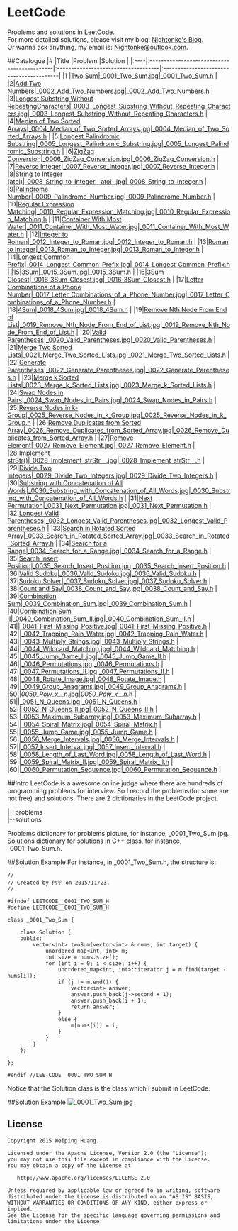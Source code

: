# LeetCode
Problems and solutions in LeetCode.  
For more detailed solutions, please visit my blog: [Nightonke's Blog](http://blog.csdn.net/u012925008).  
Or wanna ask anything, my email is: Nightonke@outlook.com.

##Catalogue
|#    |Title                                        |Problem                              |Solution                                  |
|:----|:--------------------------------------------|:------------------------------------|:-----------------------------------------|
|1    |[Two Sum](https://leetcode.com/problems/two-sum/)|[_0001_Two_Sum.jpg](https://github.com/Nightonke/LeetCode/blob/master/leetcode/problems/_0001_Two_Sum.jpg)|[_0001_Two_Sum.h](https://github.com/Nightonke/LeetCode/blob/master/leetcode/solutions/_0001_Two_Sum.h)
|
|2|[Add Two Numbers](https://leetcode.com/problems/add-two-numbers/)|[_0002_Add_Two_Numbers.jpg](https://github.com/Nightonke/LeetCode/blob/master/leetcode/problems/_0002_Add_Two_Numbers.jpg)|[_0002_Add_Two_Numbers.h](https://github.com/Nightonke/LeetCode/blob/master/leetcode/solutions/_0002_Add_Two_Numbers.h)
|
|3|[Longest Substring Without RepeatingCharacters](https://leetcode.com/problems/longest-substring-without-repeating-characters/)|[_0003_Longest_Substring_Without_Repeating_Characters.jpg](https://github.com/Nightonke/LeetCode/blob/master/leetcode/problems/_0003_Longest_Substring_Without_Repeating_Characters.jpg)|[_0003_Longest_Substring_Without_Repeating_Characters.h](https://github.com/Nightonke/LeetCode/blob/master/leetcode/solutions/_0003_Longest_Substring_Without_Repeating_Characters.h)
|
|4|[Median of Two Sorted Arrays](https://leetcode.com/problems/median-of-two-sorted-arrays/)|[_0004_Median_of_Two_Sorted_Arrays.jpg](https://github.com/Nightonke/LeetCode/blob/master/leetcode/problems/_0004_Median_of_Two_Sorted_Arrays.jpg)|[_0004_Median_of_Two_Sorted_Arrays.h](https://github.com/Nightonke/LeetCode/blob/master/leetcode/solutions/_0004_Median_of_Two_Sorted_Arrays.h)
|
|5|[Longest Palindromic Substring](https://leetcode.com/problems/longest-palindromic-substring/)|[_0005_Longest_Palindromic_Substring.jpg](https://github.com/Nightonke/LeetCode/blob/master/leetcode/problems/_0005_Longest_Palindromic_Substring.jpg)|[_0005_Longest_Palindromic_Substring.h](https://github.com/Nightonke/LeetCode/blob/master/leetcode/solutions/_0005_Longest_Palindromic_Substring.h)
|
|6|[ZigZag Conversion](https://leetcode.com/problems/zigzag-conversion/)|[_0006_ZigZag_Conversion.jpg](https://github.com/Nightonke/LeetCode/blob/master/leetcode/problems/_0006_ZigZag_Conversion.jpg)|[_0006_ZigZag_Conversion.h](https://github.com/Nightonke/LeetCode/blob/master/leetcode/solutions/_0006_ZigZag_Conversion.h)
|
|7|[Reverse Integer](https://leetcode.com/problems/reverse-integer/)|[_0007_Reverse_Integer.jpg](https://github.com/Nightonke/LeetCode/blob/master/leetcode/problems/_0007_Reverse_Integer.jpg)|[_0007_Reverse_Integer.h](https://github.com/Nightonke/LeetCode/blob/master/leetcode/solutions/_0007_Reverse_Integer.h)
|
|8|[String to Integer (atoi)](https://leetcode.com/problems/string-to-integer-atoi/)|[\_0008_String_to_Integer__atoi_.jpg](https://github.com/Nightonke/LeetCode/blob/master/leetcode/problems/_0008_String_to_Integer__atoi_.jpg)|[_0008_String_to_Integer.h](https://github.com/Nightonke/LeetCode/blob/master/leetcode/solutions/_0008_String_to_Integer.h)
|
|9|[Palindrome Number](https://leetcode.com/problems/palindrome-number/)|[_0009_Palindrome_Number.jpg](https://github.com/Nightonke/LeetCode/blob/master/leetcode/problems/_0009_Palindrome_Number.jpg)|[_0009_Palindrome_Number.h](https://github.com/Nightonke/LeetCode/blob/master/leetcode/solutions/_0009_Palindrome_Number.h)
|
|10|[Regular Expression Matching](https://leetcode.com/problems/regular-expression-matching/)|[_0010_Regular_Expression_Matching.jpg](https://github.com/Nightonke/LeetCode/blob/master/leetcode/problems/_0010_Regular_Expression_Matching.jpg)|[_0010_Regular_Expression_Matching.h](https://github.com/Nightonke/LeetCode/blob/master/leetcode/solutions/_0010_Regular_Expression_Matching.h)
|
|11|[Container With Most Water](https://leetcode.com/problems/container-with-most-water/)|[_0011_Container_With_Most_Water.jpg](https://github.com/Nightonke/LeetCode/blob/master/leetcode/problems/_0011_Container_With_Most_Water.jpg)|[_0011_Container_With_Most_Water.h](https://github.com/Nightonke/LeetCode/blob/master/leetcode/solutions/_0011_Container_With_Most_Water.h)
|
|12|[Integer to Roman](https://leetcode.com/problems/integer-to-roman/)|[_0012_Integer_to_Roman.jpg](https://github.com/Nightonke/LeetCode/blob/master/leetcode/problems/_0012_Integer_to_Roman.jpg)|[_0012_Integer_to_Roman.h](https://github.com/Nightonke/LeetCode/blob/master/leetcode/solutions/_0012_Integer_to_Roman.h)
|
|13|[Roman to Integer](https://leetcode.com/problems/roman-to-integer/)|[_0013_Roman_to_Integer.jpg](https://github.com/Nightonke/LeetCode/blob/master/leetcode/problems/_0013_Roman_to_Integer.jpg)|[_0013_Roman_to_Integer.h](https://github.com/Nightonke/LeetCode/blob/master/leetcode/solutions/_0013_Roman_to_Integer.h)
|
|14|[Longest Common Prefix](https://leetcode.com/problems/longest-common-prefix/)|[_0014_Longest_Common_Prefix.jpg](https://github.com/Nightonke/LeetCode/blob/master/leetcode/problems/_0014_Longest_Common_Prefix.jpg)|[_0014_Longest_Common_Prefix.h](https://github.com/Nightonke/LeetCode/blob/master/leetcode/solutions/_0014_Longest_Common_Prefix.h)
|
|15|[3Sum](https://leetcode.com/problems/3sum/)|[_0015_3Sum.jpg](https://github.com/Nightonke/LeetCode/blob/master/leetcode/problems/_0015_3Sum.jpg)|[_0015_3Sum.h](https://github.com/Nightonke/LeetCode/blob/master/leetcode/solutions/_0015_3Sum.h)
|
|16|[3Sum Closest](https://leetcode.com/problems/3sum-closest/)|[_0016_3Sum_Closest.jpg](https://github.com/Nightonke/LeetCode/blob/master/leetcode/problems/_0016_3Sum_Closest.jpg)|[_0016_3Sum_Closest.h](https://github.com/Nightonke/LeetCode/blob/master/leetcode/solutions/_0016_3Sum_Closest.h)
|
|17|[Letter Combinations of a Phone Number](https://leetcode.com/problems/letter-combinations-of-a-phone-number/)|[_0017_Letter_Combinations_of_a_Phone_Number.jpg](https://github.com/Nightonke/LeetCode/blob/master/leetcode/problems/_0017_Letter_Combinations_of_a_Phone_Number.jpg)|[_0017_Letter_Combinations_of_a_Phone_Number.h](https://github.com/Nightonke/LeetCode/blob/master/leetcode/solutions/_0017_Letter_Combinations_of_a_Phone_Number.h)
|
|18|[4Sum](https://leetcode.com/problems/4sum/)|[_0018_4Sum.jpg](https://github.com/Nightonke/LeetCode/blob/master/leetcode/problems/_0018_4Sum.jpg)|[_0018_4Sum.h](https://github.com/Nightonke/LeetCode/blob/master/leetcode/solutions/_0018_4Sum.h)
|
|19|[Remove Nth Node From End of List](https://leetcode.com/problems/remove-nth-node-from-end-of-list/)|[_0019_Remove_Nth_Node_From_End_of_List.jpg](https://github.com/Nightonke/LeetCode/blob/master/leetcode/problems/_0019_Remove_Nth_Node_From_End_of_List.jpg)|[_0019_Remove_Nth_Node_From_End_of_List.h](https://github.com/Nightonke/LeetCode/blob/master/leetcode/solutions/_0019_Remove_Nth_Node_From_End_of_List.h)
|
|20|[Valid Parentheses](https://leetcode.com/problems/valid-parentheses/)|[_0020_Valid_Parentheses.jpg](https://github.com/Nightonke/LeetCode/blob/master/leetcode/problems/_0020_Valid_Parentheses.jpg)|[_0020_Valid_Parentheses.h](https://github.com/Nightonke/LeetCode/blob/master/leetcode/solutions/_0020_Valid_Parentheses.h)
|
|21|[Merge Two Sorted Lists](https://leetcode.com/problems/merge-two-sorted-lists/)|[_0021_Merge_Two_Sorted_Lists.jpg](https://github.com/Nightonke/LeetCode/blob/master/leetcode/problems/_0021_Merge_Two_Sorted_Lists.jpg)|[_0021_Merge_Two_Sorted_Lists.h](https://github.com/Nightonke/LeetCode/blob/master/leetcode/solutions/_0021_Merge_Two_Sorted_Lists.h)
|
|22|[Generate Parentheses](https://leetcode.com/problems/generate-parentheses/)|[_0022_Generate_Parentheses.jpg](https://github.com/Nightonke/LeetCode/blob/master/leetcode/problems/_0022_Generate_Parentheses.jpg)|[_0022_Generate_Parentheses.h](https://github.com/Nightonke/LeetCode/blob/master/leetcode/solutions/_0022_Generate_Parentheses.h)
|
|23|[Merge k Sorted Lists](https://leetcode.com/problems/merge-k-sorted-lists/)|[_0023_Merge_k_Sorted_Lists.jpg](https://github.com/Nightonke/LeetCode/blob/master/leetcode/problems/_0023_Merge_k_Sorted_Lists.jpg)|[_0023_Merge_k_Sorted_Lists.h](https://github.com/Nightonke/LeetCode/blob/master/leetcode/solutions/_0023_Merge_k_Sorted_Lists.h)
|
|24|[Swap Nodes in Pairs](https://leetcode.com/problems/swap-nodes-in-pairs/)|[_0024_Swap_Nodes_in_Pairs.jpg](https://github.com/Nightonke/LeetCode/blob/master/leetcode/problems/_0024_Swap_Nodes_in_Pairs.jpg)|[_0024_Swap_Nodes_in_Pairs.h](https://github.com/Nightonke/LeetCode/blob/master/leetcode/solutions/_0024_Swap_Nodes_in_Pairs.h)
|
|25|[Reverse Nodes in k-Group](https://leetcode.com/problems/reverse-nodes-in-k-group/)|[_0025_Reverse_Nodes_in_k_Group.jpg](https://github.com/Nightonke/LeetCode/blob/master/leetcode/problems/_0025_Reverse_Nodes_in_k_Group.jpg)|[_0025_Reverse_Nodes_in_k_Group.h](https://github.com/Nightonke/LeetCode/blob/master/leetcode/solutions/_0025_Reverse_Nodes_in_k_Group.h)
|
|26|[Remove Duplicates from Sorted Array](https://leetcode.com/problems/remove-duplicates-from-sorted-array/)|[_0026_Remove_Duplicates_from_Sorted_Array.jpg](https://github.com/Nightonke/LeetCode/blob/master/leetcode/problems/_0026_Remove_Duplicates_from_Sorted_Array.jpg)|[_0026_Remove_Duplicates_from_Sorted_Array.h](https://github.com/Nightonke/LeetCode/blob/master/leetcode/solutions/_0026_Remove_Duplicates_from_Sorted_Array.h)
|
|27|[Remove Element](https://leetcode.com/problems/remove-element/)|[_0027_Remove_Element.jpg](https://github.com/Nightonke/LeetCode/blob/master/leetcode/problems/_0027_Remove_Element.jpg)|[_0027_Remove_Element.h](https://github.com/Nightonke/LeetCode/blob/master/leetcode/solutions/_0027_Remove_Element.h)
|
|28|[Implement strStr()](https://leetcode.com/problems/implement-strstr/)|[\_0028_Implement_strStr__.jpg](https://github.com/Nightonke/LeetCode/blob/master/leetcode/problems/_0028_Implement_strStr__.jpg)|[\_0028_Implement_strStr__.h](https://github.com/Nightonke/LeetCode/blob/master/leetcode/solutions/_0028_Implement_strStr__.h)
|
|29|[Divide Two Integers](https://leetcode.com/problems/divide-two-integers/)|[_0029_Divide_Two_Integers.jpg](https://github.com/Nightonke/LeetCode/blob/master/leetcode/problems/_0029_Divide_Two_Integers.jpg)|[_0029_Divide_Two_Integers.h](https://github.com/Nightonke/LeetCode/blob/master/leetcode/solutions/_0029_Divide_Two_Integers.h)
|
|30|[Substring with Concatenation of All Words](https://leetcode.com/problems/substring-with-concatenation-of-all-words/)|[_0030_Substring_with_Concatenation_of_All_Words.jpg](https://github.com/Nightonke/LeetCode/blob/master/leetcode/problems/_0030_Substring_with_Concatenation_of_All_Words.jpg)|[_0030_Substring_with_Concatenation_of_All_Words.h](https://github.com/Nightonke/LeetCode/blob/master/leetcode/solutions/_0030_Substring_with_Concatenation_of_All_Words.h)
|
|31|[Next Permutation](https://leetcode.com/problems/next-permutation/)|[_0031_Next_Permutation.jpg](https://github.com/Nightonke/LeetCode/blob/master/leetcode/problems/_0031_Next_Permutation.jpg)|[_0031_Next_Permutation.h](https://github.com/Nightonke/LeetCode/blob/master/leetcode/solutions/_0031_Next_Permutation.h)
|
|32|[Longest Valid Parentheses](https://leetcode.com/problems/longest-valid-parentheses/)|[_0032_Longest_Valid_Parentheses.jpg](https://github.com/Nightonke/LeetCode/blob/master/leetcode/problems/_0032_Longest_Valid_Parentheses.jpg)|[_0032_Longest_Valid_Parentheses.h](https://github.com/Nightonke/LeetCode/blob/master/leetcode/solutions/_0032_Longest_Valid_Parentheses.h)
|
|33|[Search in Rotated Sorted Array](https://leetcode.com/problems/search-in-rotated-sorted-array/)|[_0033_Search_in_Rotated_Sorted_Array.jpg](https://github.com/Nightonke/LeetCode/blob/master/leetcode/problems/_0033_Search_in_Rotated_Sorted_Array.jpg)|[_0033_Search_in_Rotated_Sorted_Array.h](https://github.com/Nightonke/LeetCode/blob/master/leetcode/solutions/_0033_Search_in_Rotated_Sorted_Array.h)
|
|34|[Search for a Range](https://leetcode.com/problems/search-for-a-range/)|[_0034_Search_for_a_Range.jpg](https://github.com/Nightonke/LeetCode/blob/master/leetcode/problems/_0034_Search_for_a_Range.jpg)|[_0034_Search_for_a_Range.h](https://github.com/Nightonke/LeetCode/blob/master/leetcode/solutions/_0034_Search_for_a_Range.h)
|
|35|[Search Insert Position](https://leetcode.com/problems/search-insert-position/)|[_0035_Search_Insert_Position.jpg](https://github.com/Nightonke/LeetCode/blob/master/leetcode/problems/_0035_Search_Insert_Position.jpg)|[_0035_Search_Insert_Position.h](https://github.com/Nightonke/LeetCode/blob/master/leetcode/solutions/_0035_Search_Insert_Position.h)
|
|36|[Valid Sudoku](https://leetcode.com/problems/valid-sudoku/)|[_0036_Valid_Sudoku.jpg](https://github.com/Nightonke/LeetCode/blob/master/leetcode/problems/_0036_Valid_Sudoku.jpg)|[_0036_Valid_Sudoku.h](https://github.com/Nightonke/LeetCode/blob/master/leetcode/solutions/_0036_Valid_Sudoku.h)
|
|37|[Sudoku Solver](https://leetcode.com/problems/sudoku-solver/)|[_0037_Sudoku_Solver.jpg](https://github.com/Nightonke/LeetCode/blob/master/leetcode/problems/_0037_Sudoku_Solver.jpg)|[_0037_Sudoku_Solver.h](https://github.com/Nightonke/LeetCode/blob/master/leetcode/solutions/_0037_Sudoku_Solver.h)
|
|38|[Count and Say](https://leetcode.com/problems/count-and-say/)|[_0038_Count_and_Say.jpg](https://github.com/Nightonke/LeetCode/blob/master/leetcode/problems/_0038_Count_and_Say.jpg)|[_0038_Count_and_Say.h](https://github.com/Nightonke/LeetCode/blob/master/leetcode/solutions/_0038_Count_and_Say.h)
|
|39|[Combination Sum](https://leetcode.com/problems/combination-sum/)|[_0039_Combination_Sum.jpg](https://github.com/Nightonke/LeetCode/blob/master/leetcode/problems/_0039_Combination_Sum.jpg)|[_0039_Combination_Sum.h](https://github.com/Nightonke/LeetCode/blob/master/leetcode/solutions/_0039_Combination_Sum.h)
|
|40|[Combination Sum II](https://leetcode.com/problems/combination-sum-ii/)|[_0040_Combination_Sum_II.jpg](https://github.com/Nightonke/LeetCode/blob/master/leetcode/problems/_0040_Combination_Sum_II.jpg)|[_0040_Combination_Sum_II.h](https://github.com/Nightonke/LeetCode/blob/master/leetcode/solutions/_0040_Combination_Sum_II.h)
|
|41|[]()|[_0041_First_Missing_Positive.jpg](https://github.com/Nightonke/LeetCode/blob/master/leetcode/problems/_0041_First_Missing_Positive.jpg)|[_0041_First_Missing_Positive.h](https://github.com/Nightonke/LeetCode/blob/master/leetcode/solutions/_0041_First_Missing_Positive.h)
|
|42|[]()|[_0042_Trapping_Rain_Water.jpg](https://github.com/Nightonke/LeetCode/blob/master/leetcode/problems/_0042_Trapping_Rain_Water.jpg)|[_0042_Trapping_Rain_Water.h](https://github.com/Nightonke/LeetCode/blob/master/leetcode/solutions/_0042_Trapping_Rain_Water.h)
|
|43|[]()|[_0043_Multiply_Strings.jpg](https://github.com/Nightonke/LeetCode/blob/master/leetcode/problems/_0043_Multiply_Strings.jpg)|[_0043_Multiply_Strings.h](https://github.com/Nightonke/LeetCode/blob/master/leetcode/solutions/_0043_Multiply_Strings.h)
|
|44|[]()|[_0044_Wildcard_Matching.jpg](https://github.com/Nightonke/LeetCode/blob/master/leetcode/problems/_0044_Wildcard_Matching.jpg)|[_0044_Wildcard_Matching.h](https://github.com/Nightonke/LeetCode/blob/master/leetcode/solutions/_0044_Wildcard_Matching.h)
|
|45|[]()|[_0045_Jump_Game_II.jpg](https://github.com/Nightonke/LeetCode/blob/master/leetcode/problems/_0045_Jump_Game_II.jpg)|[_0045_Jump_Game_II.h](https://github.com/Nightonke/LeetCode/blob/master/leetcode/solutions/_0045_Jump_Game_II.h)
|
|46|[]()|[_0046_Permutations.jpg](https://github.com/Nightonke/LeetCode/blob/master/leetcode/problems/_0046_Permutations.jpg)|[_0046_Permutations.h](https://github.com/Nightonke/LeetCode/blob/master/leetcode/solutions/_0046_Permutations.h)
|
|47|[]()|[_0047_Permutations_II.jpg](https://github.com/Nightonke/LeetCode/blob/master/leetcode/problems/_0047_Permutations_II.jpg)|[_0047_Permutations_II.h](https://github.com/Nightonke/LeetCode/blob/master/leetcode/solutions/_0047_Permutations_II.h)
|
|48|[]()|[_0048_Rotate_Image.jpg](https://github.com/Nightonke/LeetCode/blob/master/leetcode/problems/_0048_Rotate_Image.jpg)|[_0048_Rotate_Image.h](https://github.com/Nightonke/LeetCode/blob/master/leetcode/solutions/_0048_Rotate_Image.h)
|
|49|[]()|[_0049_Group_Anagrams.jpg](https://github.com/Nightonke/LeetCode/blob/master/leetcode/problems/_0049_Group_Anagrams.jpg)|[_0049_Group_Anagrams.h](https://github.com/Nightonke/LeetCode/blob/master/leetcode/solutions/_0049_Group_Anagrams.h)
|
|50|[]()|[_0050_Pow_x__n_.jpg](https://github.com/Nightonke/LeetCode/blob/master/leetcode/problems/_0050_Pow_x__n_.jpg)|[_0050_Pow_x__n_.h](https://github.com/Nightonke/LeetCode/blob/master/leetcode/solutions/_0050_Pow_x__n_.h)
|
|51|[]()|[_0051_N_Queens.jpg](https://github.com/Nightonke/LeetCode/blob/master/leetcode/problems/_0051_N_Queens.jpg)|[_0051_N_Queens.h](https://github.com/Nightonke/LeetCode/blob/master/leetcode/solutions/_0051_N_Queens.h)
|
|52|[]()|[_0052_N_Queens_II.jpg](https://github.com/Nightonke/LeetCode/blob/master/leetcode/problems/_0052_N_Queens_II.jpg)|[_0052_N_Queens_II.h](https://github.com/Nightonke/LeetCode/blob/master/leetcode/solutions/_0052_N_Queens_II.h)
|
|53|[]()|[_0053_Maximum_Subarray.jpg](https://github.com/Nightonke/LeetCode/blob/master/leetcode/problems/_0053_Maximum_Subarray.jpg)|[_0053_Maximum_Subarray.h](https://github.com/Nightonke/LeetCode/blob/master/leetcode/solutions/_0053_Maximum_Subarray.h)
|
|54|[]()|[_0054_Spiral_Matrix.jpg](https://github.com/Nightonke/LeetCode/blob/master/leetcode/problems/_0054_Spiral_Matrix.jpg)|[_0054_Spiral_Matrix.h](https://github.com/Nightonke/LeetCode/blob/master/leetcode/solutions/_0054_Spiral_Matrix.h)
|
|55|[]()|[_0055_Jump_Game.jpg](https://github.com/Nightonke/LeetCode/blob/master/leetcode/problems/_0055_Jump_Game.jpg)|[_0055_Jump_Game.h](https://github.com/Nightonke/LeetCode/blob/master/leetcode/solutions/_0055_Jump_Game.h)
|
|56|[]()|[_0056_Merge_Intervals.jpg](https://github.com/Nightonke/LeetCode/blob/master/leetcode/problems/_0056_Merge_Intervals.jpg)|[_0056_Merge_Intervals.h](https://github.com/Nightonke/LeetCode/blob/master/leetcode/solutions/_0056_Merge_Intervals.h)
|
|57|[]()|[_0057_Insert_Interval.jpg](https://github.com/Nightonke/LeetCode/blob/master/leetcode/problems/_0057_Insert_Interval.jpg)|[_0057_Insert_Interval.h](https://github.com/Nightonke/LeetCode/blob/master/leetcode/solutions/_0057_Insert_Interval.h)
|
|58|[]()|[_0058_Length_of_Last_Word.jpg](https://github.com/Nightonke/LeetCode/blob/master/leetcode/problems/_0058_Length_of_Last_Word.jpg)|[_0058_Length_of_Last_Word.h](https://github.com/Nightonke/LeetCode/blob/master/leetcode/solutions/_0058_Length_of_Last_Word.h)
|
|59|[]()|[_0059_Spiral_Matrix_II.jpg](https://github.com/Nightonke/LeetCode/blob/master/leetcode/problems/_0059_Spiral_Matrix_II.jpg)|[_0059_Spiral_Matrix_II.h](https://github.com/Nightonke/LeetCode/blob/master/leetcode/solutions/_0059_Spiral_Matrix_II.h)
|
|60|[]()|[_0060_Permutation_Sequence.jpg](https://github.com/Nightonke/LeetCode/blob/master/leetcode/problems/_0060_Permutation_Sequence.jpg)|[_0060_Permutation_Sequence.h](https://github.com/Nightonke/LeetCode/blob/master/leetcode/solutions/_0060_Permutation_Sequence.h)
|

##Intro
LeetCode is a awesome online judge where there are hundreds of programming problems for interview. 
So I record the problems(for some are not free) and solutions.
There are 2 dictionaries in the LeetCode project.  
  
|--problems  
|--solutions  
  
Problems dictionary for problems picture, for instance, _0001_Two_Sum.jpg.  
Solutions dictionary for solutions in C++ class, for instance, _0001_Two_Sum.h.  

##Solution Example
For instance, in _0001_Two_Sum.h, the structure is:  

```
//
// Created by 伟平 on 2015/11/23.
//

#ifndef LEETCODE__0001_TWO_SUM_H
#define LEETCODE__0001_TWO_SUM_H

class _0001_Two_Sum {

    class Solution {
    public:
        vector<int> twoSum(vector<int> & nums, int target) {
            unordered_map<int, int> m;
            int size = nums.size();
            for (int i = 0; i < size; i++) {
                unordered_map<int, int>::iterator j = m.find(target - nums[i]);
                if (j != m.end()) {
                    vector<int> answer;
                    answer.push_back(j->second + 1);
                    answer.push_back(i + 1);
                    return answer;
                }
                else {
                    m[nums[i]] = i;
                }
            }
        }
    };

};

#endif //LEETCODE__0001_TWO_SUM_H
```
Notice that the Solution class is the class which I submit in LeetCode.

##Solution Example
![_0001_Two_Sum.jpg](https://github.com/Nightonke/LeetCode/blob/master/leetcode/problems/_0001_Two_Sum.jpg)

License
--------

    Copyright 2015 Weiping Huang.

    Licensed under the Apache License, Version 2.0 (the "License");
    you may not use this file except in compliance with the License.
    You may obtain a copy of the License at

       http://www.apache.org/licenses/LICENSE-2.0

    Unless required by applicable law or agreed to in writing, software
    distributed under the License is distributed on an "AS IS" BASIS,
    WITHOUT WARRANTIES OR CONDITIONS OF ANY KIND, either express or implied.
    See the License for the specific language governing permissions and
    limitations under the License.
